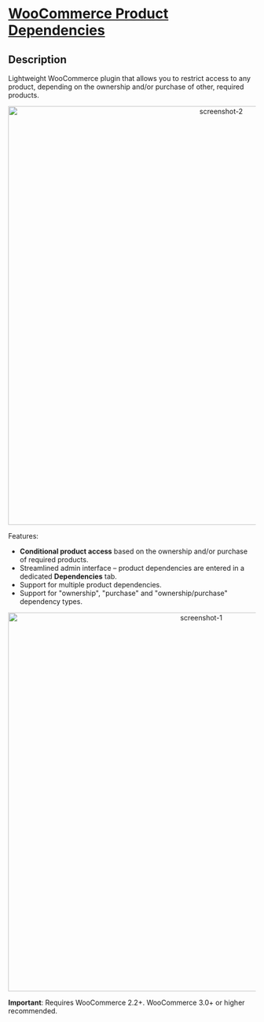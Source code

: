 # [WooCommerce Product Dependencies](https://wordpress.org/plugins/woocommerce-product-dependencies/)

## Description

Lightweight WooCommerce plugin that allows you to restrict access to any product, depending on the ownership and/or purchase of other, required products.

<p align="center">
	<img width="851" alt="screenshot-2" src="https://user-images.githubusercontent.com/1783726/35614870-2869cf80-0679-11e8-9420-e763fd813593.png">
</p>

Features:

* **Conditional product access** based on the ownership and/or purchase of required products.
* Streamlined admin interface – product dependencies are entered in a dedicated **Dependencies** tab.
* Support for multiple product dependencies.
* Support for "ownership", "purchase" and "ownership/purchase" dependency types.


<p align="center">
	<img width="770" alt="screenshot-1" src="https://user-images.githubusercontent.com/1783726/35614868-27ad448c-0679-11e8-86f1-ce6970b5490a.png">
</p>

**Important**: Requires WooCommerce 2.2+. WooCommerce 3.0+ or higher recommended.
